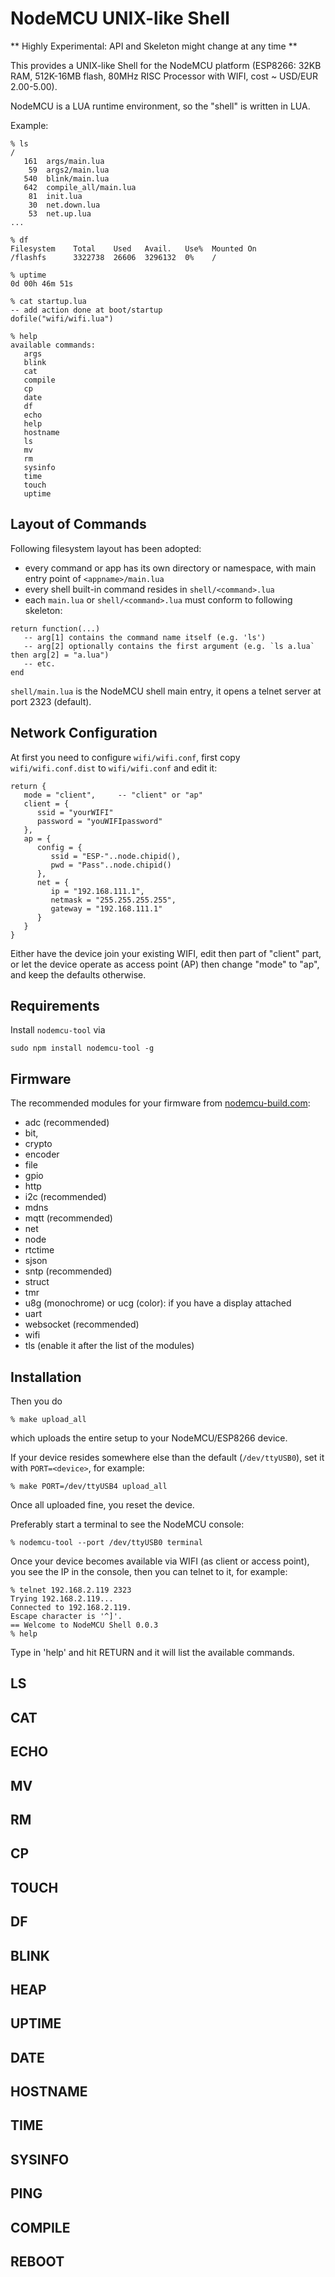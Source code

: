 # NodeMCU UNIX-like Shell

** Highly Experimental: API and Skeleton might change at any time **

This provides a UNIX-like Shell for the NodeMCU platform (ESP8266: 32KB RAM, 512K-16MB flash, 80MHz RISC Processor with WIFI, cost ~ USD/EUR 2.00-5.00).

NodeMCU is a LUA runtime environment, so the "shell" is written in LUA.

Example:
```
% ls
/
   161  args/main.lua
    59  args2/main.lua
   540  blink/main.lua
   642  compile_all/main.lua
    81  init.lua
    30  net.down.lua
    53  net.up.lua
...
                         
% df
Filesystem    Total    Used   Avail.   Use%  Mounted On
/flashfs      3322738  26606  3296132  0%    /

% uptime
0d 00h 46m 51s

% cat startup.lua
-- add action done at boot/startup
dofile("wifi/wifi.lua")

% help
available commands:
   args
   blink
   cat
   compile
   cp
   date
   df
   echo
   help
   hostname
   ls
   mv
   rm
   sysinfo
   time
   touch
   uptime

```

## Layout of Commands

Following filesystem layout has been adopted:
- every command or app has its own directory or namespace, with main entry point of `<appname>/main.lua`
- every shell built-in command resides in `shell/<command>.lua`
- each `main.lua` or `shell/<command>.lua` must conform to following skeleton:

```
return function(...) 
   -- arg[1] contains the command name itself (e.g. 'ls')
   -- arg[2] optionally contains the first argument (e.g. `ls a.lua` then arg[2] = "a.lua")
   -- etc.
end
```

`shell/main.lua` is the NodeMCU shell main entry, it opens a telnet server at port 2323 (default).

## Network Configuration

At first you need to configure `wifi/wifi.conf`, first copy `wifi/wifi.conf.dist` to `wifi/wifi.conf` and edit it:
```
return {
   mode = "client",     -- "client" or "ap"
   client = {
      ssid = "yourWIFI"
      password = "youWIFIpassword"
   },
   ap = { 
      config = {
         ssid = "ESP-"..node.chipid(),
         pwd = "Pass"..node.chipid()
      },
      net = {
         ip = "192.168.111.1",
         netmask = "255.255.255.255",
         gateway = "192.168.111.1"
      }
   }
}
```

Either have the device join your existing WIFI, edit then part of "client" part, or let the device operate as access point (AP) then change "mode" to "ap", and keep the defaults otherwise.

## Requirements
Install `nodemcu-tool` via
```
sudo npm install nodemcu-tool -g
```

## Firmware
The recommended modules for your firmware from [nodemcu-build.com](https://nodemcu-build.com):
- adc (recommended)
- bit,
- crypto
- encoder
- file
- gpio
- http
- i2c (recommended)
- mdns
- mqtt (recommended)
- net
- node
- rtctime
- sjson
- sntp (recommended)
- struct
- tmr
- u8g (monochrome) or ucg (color): if you have a display attached
- uart
- websocket (recommended)
- wifi
- tls (enable it after the list of the modules)

## Installation
Then you do 
```
% make upload_all
```

which uploads the entire setup to your NodeMCU/ESP8266 device.

If your device resides somewhere else than the default (`/dev/ttyUSB0`), set it with `PORT=<device>`, for example:
```
% make PORT=/dev/ttyUSB4 upload_all
```

Once all uploaded fine, you reset the device.

Preferably start a terminal to see the NodeMCU console:
```
% nodemcu-tool --port /dev/ttyUSB0 terminal
```

Once your device becomes available via WIFI (as client or access point), you see the IP in the console, then you can telnet to it, for example:
```
% telnet 192.168.2.119 2323
Trying 192.168.2.119...
Connected to 192.168.2.119.
Escape character is '^]'.
== Welcome to NodeMCU Shell 0.0.3
% help
```

Type in 'help' and hit RETURN and it will list the available commands.

## LS
## CAT
## ECHO
## MV
## RM
## CP
## TOUCH
## DF
## BLINK
## HEAP
## UPTIME
## DATE
## HOSTNAME
## TIME
## SYSINFO
## PING
## COMPILE
## REBOOT


